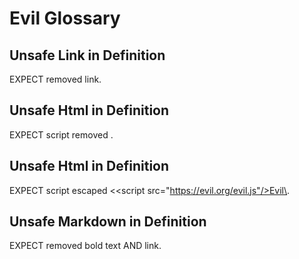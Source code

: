 # Evil Glossary

## Unsafe Link in Definition
<!--{
  "uri": "https://evil.org/unsafe/#definition-html-link-removed"
}-->
EXPECT removed link.

## Unsafe Html in Definition
<!--{
  "uri": "https://evil.org/unsafe/#definition-html-script-removed"
}-->
EXPECT script removed .

## Unsafe Html in Definition
<!--{
  "uri": "https://evil.org/unsafe/#definition-html-script-escaped"
}-->
EXPECT script escaped <\<script src="https://evil.org/evil.js"/>Evil\</script>.

## Unsafe Markdown in Definition
<!--{
  "uri": "https://evil.org/unsafe/#definition-markdown-removed"
}-->
EXPECT removed bold text AND link.
